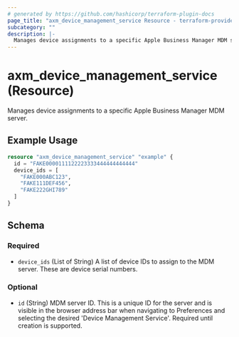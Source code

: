 ```yaml
---
# generated by https://github.com/hashicorp/terraform-plugin-docs
page_title: "axm_device_management_service Resource - terraform-provider-axm"
subcategory: ""
description: |-
  Manages device assignments to a specific Apple Business Manager MDM server.
---
```


# axm_device_management_service (Resource)

Manages device assignments to a specific Apple Business Manager MDM server.

## Example Usage

```terraform
resource "axm_device_management_service" "example" {
  id = "FAKE0000111122223333444444444444"
  device_ids = [
    "FAKE000ABC123",
    "FAKE111DEF456",
    "FAKE222GHI789"
  ]
}
```

<!-- schema generated by tfplugindocs -->
## Schema

### Required

- `device_ids` (List of String) A list of device IDs to assign to the MDM server. These are device serial numbers.

### Optional

- `id` (String) MDM server ID. This is a unique ID for the server and is visible in the browser address bar when navigating to Preferences and selecting the desired 'Device Management Service'. Required until creation is supported.

